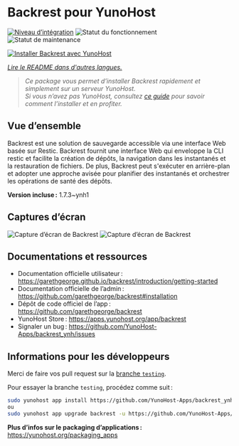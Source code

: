 <!--
Nota bene : ce README est automatiquement généré par <https://github.com/YunoHost/apps/tree/master/tools/readme_generator>
Il NE doit PAS être modifié à la main.
-->

# Backrest pour YunoHost

[![Niveau d’intégration](https://apps.yunohost.org/badge/integration/backrest)](https://ci-apps.yunohost.org/ci/apps/backrest/)
![Statut du fonctionnement](https://apps.yunohost.org/badge/state/backrest)
![Statut de maintenance](https://apps.yunohost.org/badge/maintained/backrest)

[![Installer Backrest avec YunoHost](https://install-app.yunohost.org/install-with-yunohost.svg)](https://install-app.yunohost.org/?app=backrest)

*[Lire le README dans d'autres langues.](./ALL_README.md)*

> *Ce package vous permet d’installer Backrest rapidement et simplement sur un serveur YunoHost.*  
> *Si vous n’avez pas YunoHost, consultez [ce guide](https://yunohost.org/install) pour savoir comment l’installer et en profiter.*

## Vue d’ensemble

Backrest est une solution de sauvegarde accessible via une interface Web basée sur Restic. Backrest fournit une interface Web qui enveloppe la CLI restic et facilite la création de dépôts, la navigation dans les instantanés et la restauration de fichiers. De plus, Backrest peut s'exécuter en arrière-plan et adopter une approche avisée pour planifier des instantanés et orchestrer les opérations de santé des dépôts.


**Version incluse :** 1.7.3~ynh1

## Captures d’écran

![Capture d’écran de Backrest](./doc/screenshots/68747470733a2f2f663030302e6261636b626c617a6562322e636f6d2f66696c652f6773686172652f73637265656e73686f74732f323032342f53637265656e73686f742b66726f6d2b323032342d30312d30342b31382d31392d35302e706e67.png)
![Capture d’écran de Backrest](./doc/screenshots/68747470733a2f2f663030302e6261636b626c617a6562322e636f6d2f66696c652f6773686172652f73637265656e73686f74732f323032342f53637265656e73686f742b66726f6d2b323032342d30312d30342b31382d33302d31342e706e67.png)

## Documentations et ressources

- Documentation officielle utilisateur : <https://garethgeorge.github.io/backrest/introduction/getting-started>
- Documentation officielle de l’admin : <https://github.com/garethgeorge/backrest#installation>
- Dépôt de code officiel de l’app : <https://github.com/garethgeorge/backrest>
- YunoHost Store : <https://apps.yunohost.org/app/backrest>
- Signaler un bug : <https://github.com/YunoHost-Apps/backrest_ynh/issues>

## Informations pour les développeurs

Merci de faire vos pull request sur la [branche `testing`](https://github.com/YunoHost-Apps/backrest_ynh/tree/testing).

Pour essayer la branche `testing`, procédez comme suit :

```bash
sudo yunohost app install https://github.com/YunoHost-Apps/backrest_ynh/tree/testing --debug
ou
sudo yunohost app upgrade backrest -u https://github.com/YunoHost-Apps/backrest_ynh/tree/testing --debug
```

**Plus d’infos sur le packaging d’applications :** <https://yunohost.org/packaging_apps>
